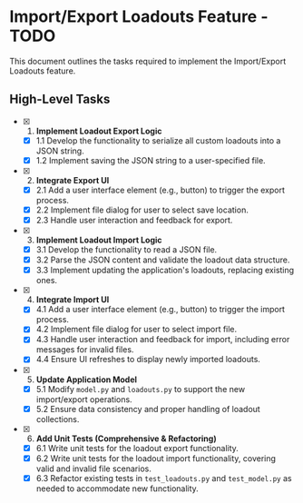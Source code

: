 # Import/Export Loadouts Feature - TODO

This document outlines the tasks required to implement the Import/Export Loadouts feature.

## High-Level Tasks

- [x] 1. **Implement Loadout Export Logic**
    - [x] 1.1 Develop the functionality to serialize all custom loadouts into a JSON string.
    - [x] 1.2 Implement saving the JSON string to a user-specified file.
- [x] 2. **Integrate Export UI**
    - [x] 2.1 Add a user interface element (e.g., button) to trigger the export process.
    - [x] 2.2 Implement file dialog for user to select save location.
    - [x] 2.3 Handle user interaction and feedback for export.
- [x] 3. **Implement Loadout Import Logic**
    - [x] 3.1 Develop the functionality to read a JSON file.
    - [x] 3.2 Parse the JSON content and validate the loadout data structure.
    - [x] 3.3 Implement updating the application's loadouts, replacing existing ones.
- [x] 4. **Integrate Import UI**
    - [x] 4.1 Add a user interface element (e.g., button) to trigger the import process.
    - [x] 4.2 Implement file dialog for user to select import file.
    - [x] 4.3 Handle user interaction and feedback for import, including error messages for invalid files.
    - [x] 4.4 Ensure UI refreshes to display newly imported loadouts.
- [x] 5. **Update Application Model**
    - [x] 5.1 Modify `model.py` and `loadouts.py` to support the new import/export operations.
    - [x] 5.2 Ensure data consistency and proper handling of loadout collections.
- [x] 6. **Add Unit Tests (Comprehensive & Refactoring)**
    - [x] 6.1 Write unit tests for the loadout export functionality.
    - [x] 6.2 Write unit tests for the loadout import functionality, covering valid and invalid file scenarios.
    - [x] 6.3 Refactor existing tests in `test_loadouts.py` and `test_model.py` as needed to accommodate new functionality.